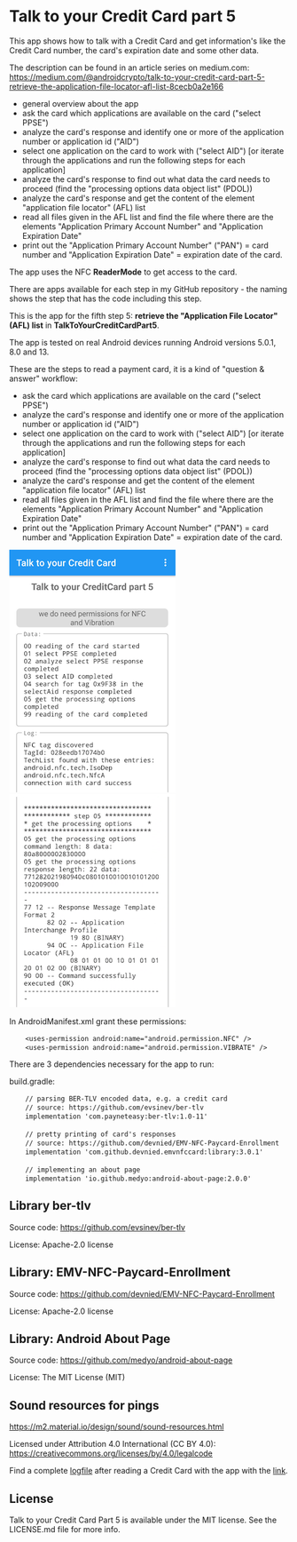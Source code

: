 # Talk to your Credit Card part 5

This app shows how to talk with a Credit Card and get information's like the Credit Card number, 
the card's expiration date and some other data.

The description can be found in an article series on medium.com: https://medium.com/@androidcrypto/talk-to-your-credit-card-part-5-retrieve-the-application-file-locator-afl-list-8cecb0a2e166

- general overview about the app
- ask the card which applications are available on the card ("select PPSE")
- analyze the card's response and identify one or more of the application number or application id ("AID")
- select one application on the card to work with ("select AID") [or iterate through the applications  and run the following steps for each application]
- analyze the card's response to find out what data the card needs to proceed (find the "processing options data object list" (PDOL))
- analyze the card's response and get the content of the element "application file locator" (AFL) list
- read all files given in the AFL list and find the file where there are the elements "Application Primary Account Number" and "Application Expiration Date"
- print out the "Application Primary Account Number" ("PAN") = card number and "Application Expiration Date" = expiration date of the card.

The app uses the NFC **ReaderMode** to get access to the card.

There are apps available for each step in my GitHub repository - the naming shows the step that has the code including this step.

This is the app for the fifth step 5: **retrieve the "Application File Locator" (AFL) list** in **TalkToYourCreditCardPart5**.

The app is tested on real Android devices running Android versions 5.0.1, 8.0 and 13.

These are the steps to read a payment card, it is a kind of "question & answer" workflow:
- ask the card which applications are available on the card ("select PPSE")
- analyze the card's response and identify one or more of the application number or application id ("AID")
- select one application on the card to work with ("select AID") [or iterate through the applications  and run the following steps for each application]
- analyze the card's response to find out what data the card needs to proceed (find the "processing options data object list" (PDOL))
- analyze the card's response and get the content of the element "application file locator" (AFL) list
- read all files given in the AFL list and find the file where there are the elements "Application Primary Account Number" and "Application Expiration Date"
- print out the "Application Primary Account Number" ("PAN") = card number and "Application Expiration Date" = expiration date of the card.

![step 2: after reading a Credit Card](docs/app05a.png?raw=true) ![step 2: after reading a Credit Card](docs/app05b.png?raw=true)

In AndroidManifest.xml grant these permissions:
```plaintext
    <uses-permission android:name="android.permission.NFC" />
    <uses-permission android:name="android.permission.VIBRATE" />
```

There are 3 dependencies necessary for the app to run:

build.gradle:
```plaintext
    // parsing BER-TLV encoded data, e.g. a credit card
    // source: https://github.com/evsinev/ber-tlv
    implementation 'com.payneteasy:ber-tlv:1.0-11'
    
    // pretty printing of card's responses
    // source: https://github.com/devnied/EMV-NFC-Paycard-Enrollment
    implementation 'com.github.devnied.emvnfccard:library:3.0.1'
    
    // implementing an about page
    implementation 'io.github.medyo:android-about-page:2.0.0'
```

## Library ber-tlv

Source code: https://github.com/evsinev/ber-tlv

License:  Apache-2.0 license

## Library: EMV-NFC-Paycard-Enrollment

Source code: https://github.com/devnied/EMV-NFC-Paycard-Enrollment

License: Apache-2.0 license

## Library: Android About Page

Source code: https://github.com/medyo/android-about-page

License: The MIT License (MIT)

## Sound resources for pings

https://m2.material.io/design/sound/sound-resources.html

Licensed under Attribution 4.0 International (CC BY 4.0): https://creativecommons.org/licenses/by/4.0/legalcode

Find a complete [logfile](logfile.md) after reading a Credit Card with the app with the [link](logfile.md).

## License

Talk to your Credit Card Part 5 is available under the MIT license. See the LICENSE.md file for more info.

